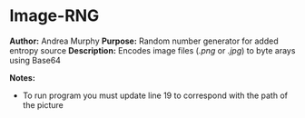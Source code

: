 # Image-RNG
**Author:** Andrea Murphy
**Purpose:** Random number generator for added entropy source
**Description:** Encodes image files (*.png* or *.jpg*) to byte arays using Base64

**Notes:**
- To run program you must update line 19 to correspond with the path of the picture
